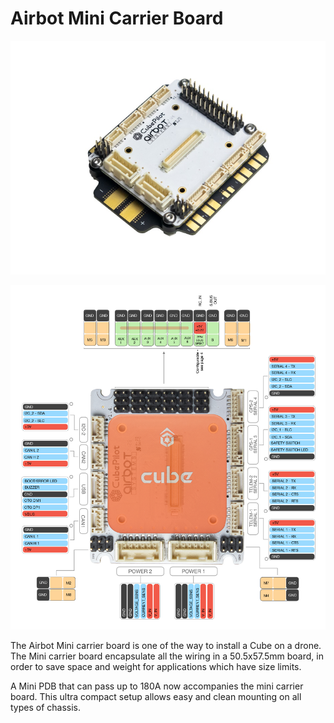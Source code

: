 # Airbot Mini Carrier Board

![](../../.gitbook/assets/airbot-mini-carrier-board.png)

![](../../.gitbook/assets/airbot-mini-carrier-board-with-cube-orange.png)


  

The Airbot Mini carrier board is one of the way to install a Cube on a drone. The Mini carrier board encapsulate all the wiring in a 50.5x57.5mm board, in order to save space and weight for applications which have size limits.

A Mini PDB that can pass up to 180A now accompanies the mini carrier board. This ultra compact setup allows easy and clean mounting on all types of chassis.

